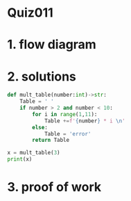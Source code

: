 # Quiz011



# 1. flow diagram





# 2. solutions


```.py
def mult_table(number:int)->str:
    Table = ' '
    if number > 2 and number < 10:
        for i in range(1,11):
            Table +=f'{number} * i \n'
        else:
            Table = 'error'
        return Table

x = mult_table(3)
print(x)

```
# 3. proof of work

